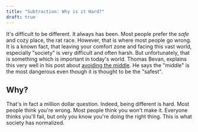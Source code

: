 ```yaml
---
title: "Subtraction: Why is it Hard?"
draft: true
---
```

It's difficult to be different. It always has been. Most people prefer the *safe* and cozy place, the rat race. However, that is where most people go wrong. It is a known fact, that leaving your comfort zone and facing this vast world, especially "society" is very difficult and often harsh. But unfortunately, that is something which is important in today's world. Thomas Bevan, explains this very well in his post about [avoiding the middle](https://thomasjbevan.substack.com/p/avoid-the-middle). He says the "middle" is the most dangerous even though it is thought to be the "safest".

## Why?
That's in fact a million dollar question. Indeed, being different is hard. Most people think you're wrong. Most people think you won't make it. Everyone thinks you'll fail, but only you know you're doing the right thing. This is what society has normalized. 